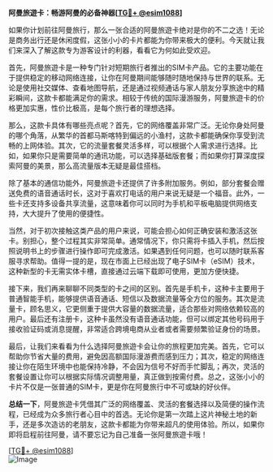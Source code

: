 **阿曼旅遊卡：畅游阿曼的必备神器[[TG💪+ @esim1088](https://t.me/s/esim1088)]**

如果你计划前往阿曼旅行，那么一张合适的阿曼旅遊卡绝对是你的不二之选！无论是商务出行还是休闲度假，这张小小的卡片都能为你带来极大的便利。今天就让我们来深入了解这款专为游客设计的利器，看看它为何如此受欢迎。

首先，阿曼旅遊卡是一种专门针对短期旅行者推出的SIM卡产品。它的主要功能在于提供稳定的移动网络连接，让你在阿曼期间能够随时随地保持与世界的联系。无论是使用社交媒体、查看地图导航，还是通过视频通话与家人朋友分享旅途中的精彩瞬间，这款卡都能满足你的需求。相较于传统的国际漫游服务，阿曼旅遊卡的价格更加实惠，性价比极高，是每个旅行者的理想选择。

那么，这款卡具体有哪些亮点呢？首先，它的网络覆盖非常广泛。无论你身处阿曼的哪个角落，从繁华的首都马斯喀特到偏远的小渔村，这款卡都能确保你享受到流畅的上网体验。其次，它的流量套餐灵活多样，可以根据个人需求进行选择。比如，如果你只是需要简单的通讯功能，可以选择基础版套餐；而如果你打算深度探索阿曼的美景，那么高流量版本无疑是最佳搭档。

除了基本的通信功能外，阿曼旅遊卡还提供了许多附加服务。例如，部分套餐会赠送免费的语音通话时长，这对于喜欢打电话的用户来说无疑是一个福音。此外，一些卡还支持多设备共享流量，这意味着你可以同时为手机和平板电脑提供网络支持，大大提升了使用的便捷性。

当然，对于初次接触这类产品的用户来说，可能会担心如何正确安装和激活这张卡。别担心，整个过程其实非常简单。通常情况下，你只需将卡插入手机，然后按照说明书上的步骤进行操作即可完成激活。如果遇到任何问题，也可以随时联系客服寻求帮助。值得一提的是，现在市面上已经出现了电子SIM卡（eSIM）技术，这种新型的卡无需实体卡槽，直接通过云端下载即可使用，更加方便快捷。

接下来，我们再来聊聊不同类型的卡之间的区别。首先是手机卡，这种卡主要用于普通智能手机，能够提供语音通话、短信以及数据流量等全方位的服务。其次是流量卡，顾名思义，它更侧重于提供大容量的数据流量，适合那些对网络依赖较高的用户。最后还有注册卡，这种卡虽然没有语音通话功能，但可以绑定其他号码用于接收验证码或消息提醒，非常适合跨境电商从业者或者需要频繁验证身份的场景。

最后，让我们来看看为什么选择阿曼旅遊卡会让你的旅程更加完美。首先，它可以帮助你节省大量的费用，避免因高额国际漫游费而感到压力；其次，稳定的网络连接让你在陌生环境中也能保持冷静，不会因为信号不好而手忙脚乱；再次，灵活的套餐设置让你可以根据实际情况调整用量，真正做到按需付费。总之，这张小小的卡片不仅是一张普通的SIM卡，更是你在阿曼旅行中不可或缺的好伙伴。

**总结一下**，阿曼旅遊卡凭借其广泛的网络覆盖、灵活的套餐选择以及简便的操作流程，已经成为众多旅行者心目中的首选。无论你是第一次踏上这片神秘土地的新手，还是多次造访的老朋友，这款卡都能为你带来超凡的使用体验。所以，如果你即将启程前往阿曼，请不要忘记为自己准备一张阿曼旅遊卡哦！

[[TG💪+ @esim1088](https://t.me/s/esim1088)]  
![Image](https://i.postimg.cc/4NQfJmqS/Snipaste-2025-05-13-00-14-12.png)